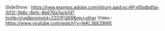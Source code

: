SlideShow : https://new.express.adobe.com/id/urn:aaid:sc:AP:e5bdbd0a-3012-5b6c-8e1c-8b676a7acb14?invite=true&promoid=Z2G1FQKR&mv=other
Video : https://www.youtube.com/watch?v=feKL3bEZ8WE
